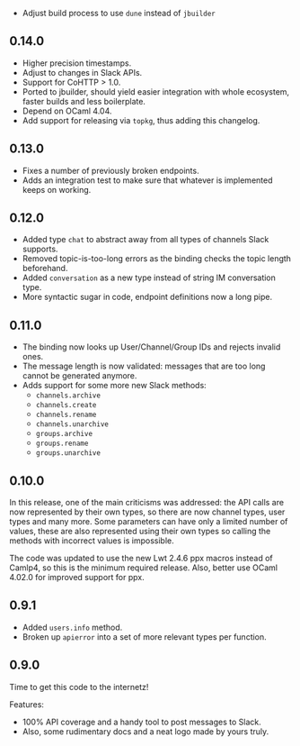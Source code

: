 * Adjust build process to use `dune` instead of `jbuilder`

0.14.0
------

* Higher precision timestamps.
* Adjust to changes in Slack APIs.
* Support for CoHTTP > 1.0.
* Ported to jbuilder, should yield easier integration with whole ecosystem,
  faster builds and less boilerplate.
* Depend on OCaml 4.04.
* Add support for releasing via `topkg`, thus adding this changelog.

0.13.0
------

* Fixes a number of previously broken endpoints.
* Adds an integration test to make sure that whatever is implemented keeps on
  working.

0.12.0
------

* Added type `chat` to abstract away from all types of channels Slack supports.
* Removed topic-is-too-long errors as the binding checks the topic length
  beforehand.
* Added `conversation` as a new type instead of string IM conversation type.
* More syntactic sugar in code, endpoint definitions now a long pipe.

0.11.0
------

* The binding now looks up User/Channel/Group IDs and rejects invalid ones.
* The message length is now validated: messages that are too long cannot be
  generated anymore.
* Adds support for some more new Slack methods:
  - `channels.archive`
  - `channels.create`
  - `channels.rename`
  - `channels.unarchive`
  - `groups.archive`
  - `groups.rename`
  - `groups.unarchive`

0.10.0
------

In this release, one of the main criticisms was addressed: the API calls are
now represented by their own types, so there are now channel types, user types
and many more. Some parameters can have only a limited number of values, these
are also represented using their own types so calling the methods with
incorrect values is impossible.

The code was updated to use the new Lwt 2.4.6 ppx macros instead of Camlp4, so
this is the minimum required release. Also, better use OCaml 4.02.0 for
improved support for ppx.

0.9.1
-----

* Added `users.info` method.
* Broken up `apierror` into a set of more relevant types per function.

0.9.0
-----

Time to get this code to the internetz!

Features:

* 100% API coverage and a handy tool to post messages to Slack.
* Also, some rudimentary docs and a neat logo made by yours truly.

